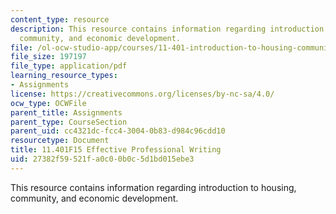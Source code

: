 ```yaml
---
content_type: resource
description: This resource contains information regarding introduction to housing,
  community, and economic development.
file: /ol-ocw-studio-app/courses/11-401-introduction-to-housing-community-and-economic-development-fall-2015/27382f59521fa0c00b0c5d1bd015ebe3_MIT11_401F15_Effective.pdf
file_size: 197197
file_type: application/pdf
learning_resource_types:
- Assignments
license: https://creativecommons.org/licenses/by-nc-sa/4.0/
ocw_type: OCWFile
parent_title: Assignments
parent_type: CourseSection
parent_uid: cc4321dc-fcc4-3004-0b83-d984c96cdd10
resourcetype: Document
title: 11.401F15 Effective Professional Writing
uid: 27382f59-521f-a0c0-0b0c-5d1bd015ebe3
---
```

This resource contains information regarding introduction to housing, community, and economic development.